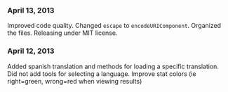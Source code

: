 ### April 13, 2013
Improved code quality. Changed `escape` to `encodeURIComponent`. Organized the files.
Releasing under MIT license.

### April 12, 2013
Added spanish translation and methods for loading a specific translation.
Did not add tools for selecting a language.
Improve stat colors (ie right=green, wrong=red when viewing results)

